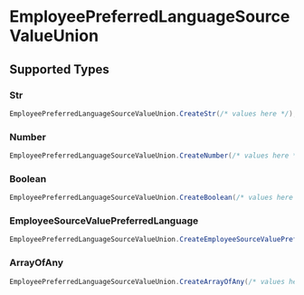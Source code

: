 # EmployeePreferredLanguageSourceValueUnion


## Supported Types

### Str

```csharp
EmployeePreferredLanguageSourceValueUnion.CreateStr(/* values here */);
```

### Number

```csharp
EmployeePreferredLanguageSourceValueUnion.CreateNumber(/* values here */);
```

### Boolean

```csharp
EmployeePreferredLanguageSourceValueUnion.CreateBoolean(/* values here */);
```

### EmployeeSourceValuePreferredLanguage

```csharp
EmployeePreferredLanguageSourceValueUnion.CreateEmployeeSourceValuePreferredLanguage(/* values here */);
```

### ArrayOfAny

```csharp
EmployeePreferredLanguageSourceValueUnion.CreateArrayOfAny(/* values here */);
```
